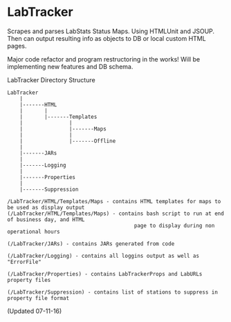 # LabTracker
Scrapes and parses LabStats Status Maps. 
Using HTMLUnit and JSOUP. Then can output resulting info as objects to DB or local custom HTML pages.

Major code refactor and program restructoring in the works!
Will be implementing new features and DB schema.

LabTracker Directory Structure

```
LabTracker
	|       
	|-------HTML
	|		|
	|		|-------Templates
	|       		|
	|       		|-------Maps
	|       		|
	|       		|-------Offline
	|
	|-------JARs
	|
	|-------Logging
	|
	|-------Properties
	|
	|-------Suppression
```
	
	
	/LabTracker/HTML/Templates/Maps - contains HTML templates for maps to be used as display output
	(/LabTracker/HTML/Templates/Maps) - contains bash script to run at end of business day, and HTML 
											 page to display during non operational hours          
	
	(/LabTracker/JARs) - contains JARs generated from code 
	
	(/LabTracker/Logging) - contains all loggins output as well as "ErrorFile"
	
	(/LabTracker/Properties) - contains LabTrackerProps and LabURLs property files
	
	(/LabTracker/Suppression) - contains list of stations to suppress in property file format
	
	

(Updated 07-11-16)